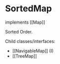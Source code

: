 # SortedMap

implements [[Map]]

Sorted Order.

Child classes/interfaces:

- [[NavigableMap]] (I)
- [[TreeMap]]
